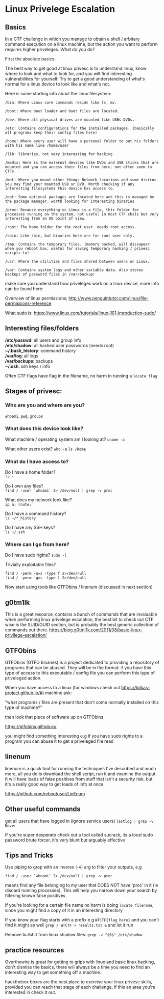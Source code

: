 # Linux Privelege Escalation

## Basics

In a CTF challenge in which you manage to obtain a shell / arbitary command execution on a linux machine, but the action you want to perform requires higher priveleges. What do you do?

First the absolute basics:

The best way to get good at linux privesc is to understand linux, know where to look and what to look for, and you will find interesting vulnerabilities for yourself. Try to get a good understanding of what's normal for a linux device to look like and what's not. 

Here is some starting info about the linux filesystem:

```
/bin: Where Linux core commands reside like ls, mv.

/boot: Where boot loader and boot files are located.

/dev: Where all physical drives are mounted like USBs DVDs.

/etc: Contains configurations for the installed packages. (basically all programs keep their config files here)

/home: Where every user will have a personal folder to put his folders with his name like /home/user

/lib: libraries, not very interesting for hacking

/media: Here is the external devices like DVDs and USB sticks that are mounted and you can access their files from here. not often seen in CTFs.

/mnt: Where you mount other things Network locations and some distros you may find your mounted USB or DVD. Worth checking if any interesting filesystems this device has access to.

/opt: Some optional packages are located here and this is managed by the package manager. worth looking for interesting binaries

/proc: Because everything on Linux is a file, this folder for processes running on the system, not useful in most CTF chals but very interesting from an OS point of view.

/root: The home folder for the root user. needs root access.

/sbin: Like /bin, but binaries here are for root user only.

/tmp: Contains the temporary files. (memory backed, will dissapear when you reboot box, useful for saving temporary hacking / privesc scripts to)

/usr: Where the utilities and files shared between users on Linux.

/var: Contains system logs and other variable data. Also stores backups of password files in /var/backup!
```

make sure you understand how priveleges work on a linux device, more info can be found here:

Overview of linux permissions;
http://www.penguintutor.com/linux/file-permissions-reference

What sudo is:
https://www.linux.com/tutorials/linux-101-introduction-sudo/

## Interesting files/folders


**/etc/passwd**: all users and group info  
**/etc/shadow**: all hashed user passwords (needs root)  
**~/.bash_history**: command history  
**/var/log**: all logs  
**/var/backups**: backups  
**~/.ssh**: ssh keys / info  

Often CTF flags have flag in the filename, no harm in running a `locate flag`

## Stages of privesc:

### Who are you and where are you? 

`whoami`, `pwd`, `groups`

### What does this device look like?

What machine / operating system am I looking at?
`uname -a`

What other users exist?
`who -a`
`ls /home`

### What do I have access to? 

Do I have a home folder?  
`ls ~`

Do I own any files?  
```find / -user `whoami` 2> /dev/null | grep -v proc```

What does my network look like?  
`ip a; route;`

Do I have a command history?  
`ls ~/*_history`

Do I have any SSH keys?  
`ls ~/.ssh`  

### Where can I go from here?

Do I have sudo rights? `sudo -l`

Trivially exploitable files?
```
find / -perm -u=s -type f 2>/dev/null
find / -perm -g=s -type f 2>/dev/null
```

Now start using tools like GTFObins / linenum (discussed in next section)

## g0tm1lk

This is a great resource, contains a bunch of commands that are invaluable when performing linux privelege escalation, the best bit to check out CTF wise is the SUID/GUID section, but is probably the best generic collection of commands out there.
https://blog.g0tmi1k.com/2011/08/basic-linux-privilege-escalation/

## GTFObins

GTFObins (GTFO binaries) is a project dedicated to providing a repository of programs that can be abused. They will be in the format: if you have this type of access to this executable / config file you can perform this type of priveleged action.

When you have access to a linux (for windows check out https://lolbas-project.github.io/#) machine ask:

"what programs / files are present that don't come normally installed on this type of machine?"

then look that piece of software up on GTFObins

https://gtfobins.github.io/

you might find something interesting e.g if you have sudo rights to a program you can abuse it to get a priveleged file read

## linenum

linenum is a quick tool for running the techniques I've described and much more, all you do is download the shell script, run it and examine the output. It will have loads of false positives from stuff that isn't a security risk, but it's a really good way to get loads of info at once.

https://github.com/rebootuser/LinEnum

## Other useful commands

get all users that have logged in (ignore service users)
`lastlog | grep -v Never`

If you're super desperate check out a tool called sucrack, its a local sudo password brute forcer, it's very blunt but arguably effective

## Tips and Tricks

Use piping to grep with an inverse (-v) arg to filter your outputs, e.g

```find / -user `whoami` 2> /dev/null | grep -v proc```

means find any file belonging to my user that DOES NOT have 'proc' in it (ie discard running processes). This will help you narrow down your search by filtering known false positives.

If you're looking for a certain file name no harm is doing `locate filename`, since you might find a copy of it in an interesting directory

If you know your flag starts with a prefix e.g `WTCTF{flag_here}` and you can't find it might as well `grep / WTCTF > results.txt &` and let it run

Remove bullshit from linux shadow files:
`grep -v "$6$" /etc/shadow`

## practice resources

Overthewire is great for getting to grips with linux and basic linux hacking, don't dismiss the basics, there will always be a time you need to find an interesting way to get something off a machine.

hackthebox boxes are the best place to exercise your linux privesc skills, provided you can reach that stage of each challenge, if this an area you're interested in check it out.